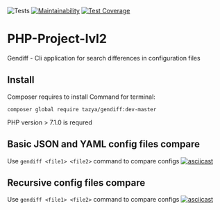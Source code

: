 ![Tests](https://github.com/Tazya/php-project-lvl2/workflows/Tests/badge.svg)
[![Maintainability](https://api.codeclimate.com/v1/badges/2def5b0fdbc268810a5f/maintainability)](https://codeclimate.com/github/Tazya/php-project-lvl2/maintainability)
[![Test Coverage](https://api.codeclimate.com/v1/badges/2def5b0fdbc268810a5f/test_coverage)](https://codeclimate.com/github/Tazya/php-project-lvl2/test_coverage)

# PHP-Project-lvl2
Gendiff - Cli application for search differences in configuration files  

## Install
Composer requires to install
Command for terminal:  
```
composer global require tazya/gendiff:dev-master
```  
PHP version > 7.1.0 is requred   

## Basic JSON and YAML config files compare
Use ```gendiff <file1> <file2>``` command to compare configs
[![asciicast](https://asciinema.org/a/325467.svg)](https://asciinema.org/a/325467)

## Recursive config files compare
Use ```gendiff <file1> <file2>``` command to compare configs
[![asciicast](https://asciinema.org/a/325468.svg)](https://asciinema.org/a/325468)